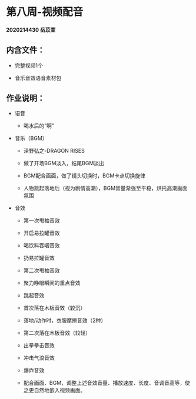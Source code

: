 # 第八周-视频配音

#### 2020214430 岳苡萱

## 内含文件：

 + 完整视频1个
 
 + 音乐音效语音素材包
   
## 作业说明：

 + 语音
 
      + 喝水后的“啊”
 
 + 音乐（BGM）
 
      + 泽野弘之-DRAGON RISES
      
      + 做了开场BGM淡入，结尾BGM淡出
      
      + BGM配合画面，做了镜头切换时，BGM卡点切换旋律
      
      + 人物跳起落地后（视为剧情高潮），BGM音量渐强至平稳，烘托高潮画面氛围
      
 + 音效
 
      + 第一次甩袖音效
      
      + 开启易拉罐音效
      
      + 喝饮料吞咽音效
      
      + 扔易拉罐音效
      
      + 第二次甩袖音效
      
      + 聚力睁眼瞬间的重点音效
      
      + 跳起音效
      
      + 首次落在木板音效（较沉）
      
      + 落地/动作时，衣服摩擦音效（2种）
      
      + 第二次落在木板音效（较轻）
      
      + 出拳拳击音效
      
      + 冲击气浪音效
      
      + 爆炸音效
      
      + 配合画面、BGM，调整上述音效音量、播放速度、长度、音调音高等，使之更自然地嵌入视频画面。
      
